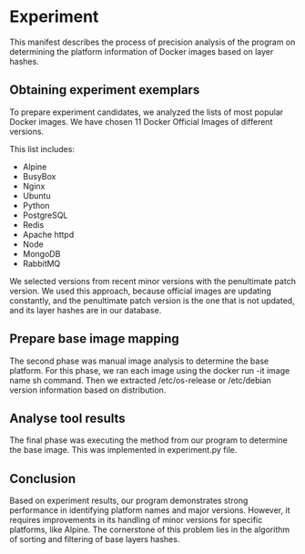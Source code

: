 # Experiment

This manifest describes the process of precision analysis of the program on determining the platform information
of Docker images based on layer hashes.

## Obtaining experiment exemplars

To prepare experiment candidates, we analyzed the lists of most popular Docker images. We have chosen 11 Docker Official Images of different
versions.

This list includes:

* Alpine
* BusyBox
* Nginx
* Ubuntu
* Python
* PostgreSQL
* Redis
* Apache httpd
* Node
* MongoDB
* RabbitMQ

We selected versions from recent minor versions with the penultimate patch
version. We used this approach, because official images are updating constantly,
and the penultimate patch version is the one that is not updated, and its layer
hashes are in our database.

## Prepare base image mapping

The second phase was manual image analysis to determine the base platform. For this phase, we ran each image using
the docker run -it image name sh command.
Then we extracted /etc/os-release or /etc/debian version information based on distribution.

## Analyse tool results

The final phase was executing the method from our program to determine the base image.
This was implemented in experiment.py file.

## Conclusion

Based on experiment results, our program demonstrates strong performance in identifying platform names and major versions.
However, it requires improvements in its handling of minor versions for specific platforms, like Alpine. The
cornerstone of this problem lies in the algorithm of sorting and filtering of base layers hashes.
